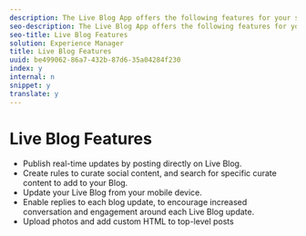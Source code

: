 ```yaml
---
description: The Live Blog App offers the following features for your site.
seo-description: The Live Blog App offers the following features for your site.
seo-title: Live Blog Features
solution: Experience Manager
title: Live Blog Features
uuid: be499062-86a7-432b-87d6-35a04284f230
index: y
internal: n
snippet: y
translate: y
---
```


# Live Blog Features


<a id="section_xbc_kyf_sy"></a>


* Publish real-time updates by posting directly on Live Blog.
* Create rules to curate social content, and search for specific curate content to add to your Blog.
* Update your Live Blog from your mobile device.
* Enable replies to each blog update, to encourage increased conversation and engagement around each Live Blog update.
* Upload photos and add custom HTML to top-level posts
